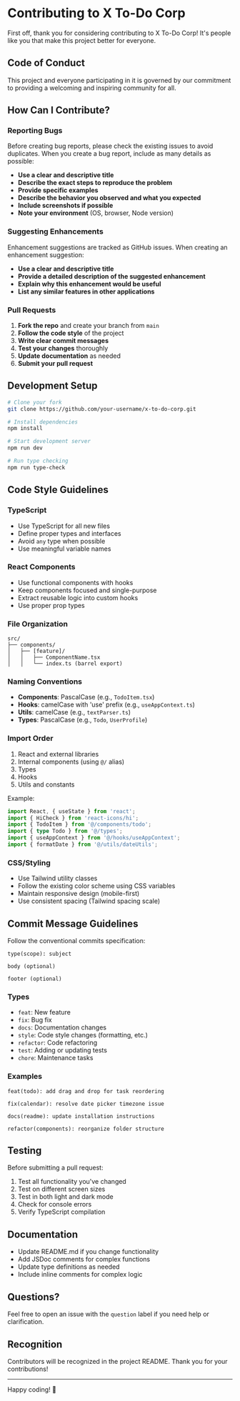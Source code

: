 # Contributing to X To-Do Corp

First off, thank you for considering contributing to X To-Do Corp! It's people like you that make this project better for everyone.

## Code of Conduct

This project and everyone participating in it is governed by our commitment to providing a welcoming and inspiring community for all.

## How Can I Contribute?

### Reporting Bugs

Before creating bug reports, please check the existing issues to avoid duplicates. When you create a bug report, include as many details as possible:

- **Use a clear and descriptive title**
- **Describe the exact steps to reproduce the problem**
- **Provide specific examples**
- **Describe the behavior you observed and what you expected**
- **Include screenshots if possible**
- **Note your environment** (OS, browser, Node version)

### Suggesting Enhancements

Enhancement suggestions are tracked as GitHub issues. When creating an enhancement suggestion:

- **Use a clear and descriptive title**
- **Provide a detailed description of the suggested enhancement**
- **Explain why this enhancement would be useful**
- **List any similar features in other applications**

### Pull Requests

1. **Fork the repo** and create your branch from `main`
2. **Follow the code style** of the project
3. **Write clear commit messages**
4. **Test your changes** thoroughly
5. **Update documentation** as needed
6. **Submit your pull request**

## Development Setup

```bash
# Clone your fork
git clone https://github.com/your-username/x-to-do-corp.git

# Install dependencies
npm install

# Start development server
npm run dev

# Run type checking
npm run type-check
```

## Code Style Guidelines

### TypeScript
- Use TypeScript for all new files
- Define proper types and interfaces
- Avoid `any` type when possible
- Use meaningful variable names

### React Components
- Use functional components with hooks
- Keep components focused and single-purpose
- Extract reusable logic into custom hooks
- Use proper prop types

### File Organization
```
src/
├── components/
│   ├── [feature]/
│   │   ├── ComponentName.tsx
│   │   └── index.ts (barrel export)
```

### Naming Conventions
- **Components**: PascalCase (e.g., `TodoItem.tsx`)
- **Hooks**: camelCase with 'use' prefix (e.g., `useAppContext.ts`)
- **Utils**: camelCase (e.g., `textParser.ts`)
- **Types**: PascalCase (e.g., `Todo`, `UserProfile`)

### Import Order
1. React and external libraries
2. Internal components (using `@/` alias)
3. Types
4. Hooks
5. Utils and constants

Example:
```typescript
import React, { useState } from 'react';
import { HiCheck } from 'react-icons/hi';
import { TodoItem } from '@/components/todo';
import { type Todo } from '@/types';
import { useAppContext } from '@/hooks/useAppContext';
import { formatDate } from '@/utils/dateUtils';
```

### CSS/Styling
- Use Tailwind utility classes
- Follow the existing color scheme using CSS variables
- Maintain responsive design (mobile-first)
- Use consistent spacing (Tailwind spacing scale)

## Commit Message Guidelines

Follow the conventional commits specification:

```
type(scope): subject

body (optional)

footer (optional)
```

### Types
- `feat`: New feature
- `fix`: Bug fix
- `docs`: Documentation changes
- `style`: Code style changes (formatting, etc.)
- `refactor`: Code refactoring
- `test`: Adding or updating tests
- `chore`: Maintenance tasks

### Examples
```
feat(todo): add drag and drop for task reordering

fix(calendar): resolve date picker timezone issue

docs(readme): update installation instructions

refactor(components): reorganize folder structure
```

## Testing

Before submitting a pull request:

1. Test all functionality you've changed
2. Test on different screen sizes
3. Test in both light and dark mode
4. Check for console errors
5. Verify TypeScript compilation

## Documentation

- Update README.md if you change functionality
- Add JSDoc comments for complex functions
- Update type definitions as needed
- Include inline comments for complex logic

## Questions?

Feel free to open an issue with the `question` label if you need help or clarification.

## Recognition

Contributors will be recognized in the project README. Thank you for your contributions!

---

Happy coding! 🚀
